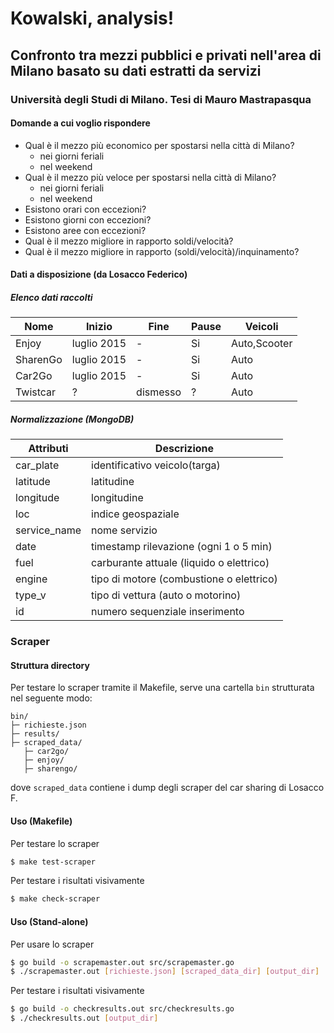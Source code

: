 # Kowalski, analysis!

## Confronto tra mezzi pubblici e privati nell'area di Milano basato su dati estratti da servizi
### Università degli Studi di Milano. Tesi di Mauro Mastrapasqua

#### Domande a cui voglio rispondere
- Qual è il mezzo più economico per spostarsi nella città di Milano?
	- nei giorni feriali
	- nel weekend
- Qual è il mezzo più veloce per spostarsi nella città di Milano?
	- nei giorni feriali
	- nel weekend
- Esistono orari con eccezioni?
- Esistono giorni con eccezioni?
- Esistono aree con eccezioni?
- Qual è il mezzo migliore in rapporto soldi/velocità?
- Qual è il mezzo migliore in rapporto (soldi/velocità)/inquinamento?

#### Dati a disposizione (da Losacco Federico)

##### Elenco dati raccolti
|Nome|Inizio|Fine|Pause|Veicoli|
|-|-|-|-|-|
|Enjoy|luglio 2015|-|Si|Auto,Scooter|
|SharenGo|luglio 2015|-|Si|Auto|
|Car2Go|luglio 2015|-|Si|Auto|
|Twistcar|?|dismesso|?|Auto|

##### Normalizzazione (MongoDB)
|Attributi|Descrizione|
|-|-|
|car_plate|identificativo veicolo(targa)|
|latitude|latitudine|
|longitude|longitudine|
|loc|indice geospaziale|
|service_name|nome servizio|
|date|timestamp rilevazione (ogni 1 o 5 min)
|fuel|carburante attuale (liquido o elettrico)|
|engine|tipo di motore (combustione o elettrico)|
|type_v|tipo di vettura (auto o motorino)|
|id|numero sequenziale inserimento|

### Scraper
#### Struttura directory
Per testare lo scraper tramite il Makefile, serve una cartella `bin` strutturata nel seguente modo:
```
bin/
├─ richieste.json
├─ results/
├─ scraped_data/
   ├─ car2go/
   ├─ enjoy/
   ├─ sharengo/
```
dove `scraped_data` contiene i dump degli scraper del car sharing di Losacco F.

#### Uso (Makefile)
Per testare lo scraper
```sh
$ make test-scraper
```
Per testare i risultati visivamente
```sh
$ make check-scraper
```

#### Uso (Stand-alone)
Per usare lo scraper
```sh
$ go build -o scrapemaster.out src/scrapemaster.go
$ ./scrapemaster.out [richieste.json] [scraped_data_dir] [output_dir]
```
Per testare i risultati visivamente
```sh
$ go build -o checkresults.out src/checkresults.go
$ ./checkresults.out [output_dir]
```
